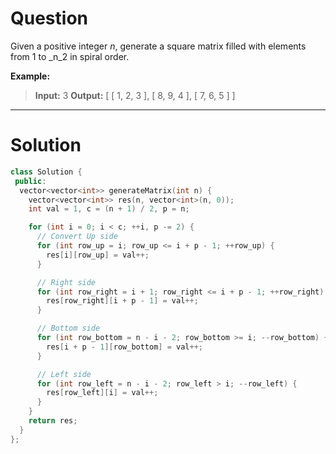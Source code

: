 
# Question


Given a positive integer  _n_, generate a square matrix filled with elements from 1 to  _n_2  in spiral order.

**Example:**

> **Input:** 3
> **Output:**
> [
>  [ 1, 2, 3 ],
>  [ 8, 9, 4 ],
>  [ 7, 6, 5 ]
>]


----------

# Solution

```cpp
class Solution {
 public:
  vector<vector<int>> generateMatrix(int n) {
    vector<vector<int>> res(n, vector<int>(n, 0));
    int val = 1, c = (n + 1) / 2, p = n;

    for (int i = 0; i < c; ++i, p -= 2) {
      // Convert Up side
      for (int row_up = i; row_up <= i + p - 1; ++row_up) {
        res[i][row_up] = val++;
      }

      // Right side
      for (int row_right = i + 1; row_right <= i + p - 1; ++row_right) {
        res[row_right][i + p - 1] = val++;
      }

      // Bottom side
      for (int row_bottom = n - i - 2; row_bottom >= i; --row_bottom) {
        res[i + p - 1][row_bottom] = val++;
      }

      // Left side
      for (int row_left = n - i - 2; row_left > i; --row_left) {
        res[row_left][i] = val++;
      }
    }
    return res;
  }
};
```